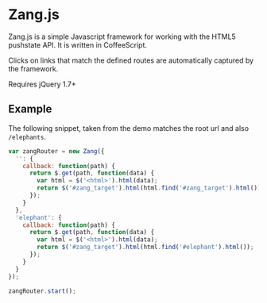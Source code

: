 Zang.js
==============

Zang.js is a simple Javascript framework for working with the HTML5 pushstate API. It is written in CoffeeScript.

Clicks on links that match the defined routes are automatically captured by the framework.

Requires jQuery 1.7+

Example
------
The following snippet, taken from the demo matches the root url and also ```/elephants```.

```javascript
var zangRouter = new Zang({
  '': {
    callback: function(path) {
      return $.get(path, function(data) {
        var html = $('<html>').html(data);
        return $('#zang_target').html(html.find('#zang_target').html());
      });
    }
  },
  'elephant': {
    callback: function(path) {
      return $.get(path, function(data) {
        var html = $('<html>').html(data);
        return $('#zang_target').html(html.find('#elephant').html());
      });
    }
  }
});

zangRouter.start();
```